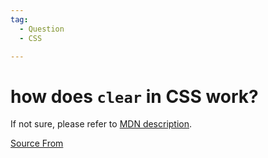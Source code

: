 ```yaml
---
tag:
  - Question
  - CSS

---
```

  
# how does `clear` in CSS work?

If not sure, please refer to [MDN description](https://developer.mozilla.org/en-US/docs/Web/CSS/clear).


[Source From](https://bigfrontend.dev/question/explain-clear-in-CSS)

  